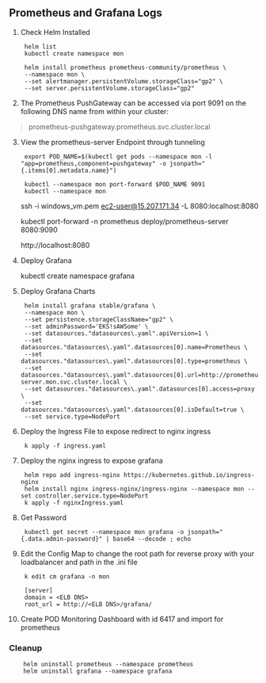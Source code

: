 ## Prometheus and Grafana Logs
1. Check Helm Installed

        helm list
        kubectl create namespace mon

        helm install prometheus prometheus-community/prometheus \
        --namespace mon \
        --set alertmanager.persistentVolume.storageClass="gp2" \
        --set server.persistentVolume.storageClass="gp2"

2. The Prometheus PushGateway can be accessed via port 9091 on the following DNS name from within your cluster:

> prometheus-pushgateway.prometheus.svc.cluster.local

3. View the prometheus-server Endpoint through tunneling

        export POD_NAME=$(kubectl get pods --namespace mon -l "app=prometheus,component=pushgateway" -o jsonpath="{.items[0].metadata.name}")

        kubectl --namespace mon port-forward $POD_NAME 9091
        kubectl --namespace mon

    ssh -i windows_vm.pem ec2-user@15.207.171.34 -L 8080:localhost:8080

    kubectl port-forward -n prometheus deploy/prometheus-server 8080:9090

    http://localhost:8080

4. Deploy Grafana

    kubectl create namespace grafana

5. Deploy Grafana Charts

        helm install grafana stable/grafana \
        --namespace mon \
        --set persistence.storageClassName="gp2" \
        --set adminPassword='EKS!sAWSome' \
        --set datasources."datasources\.yaml".apiVersion=1 \
        --set datasources."datasources\.yaml".datasources[0].name=Prometheus \
        --set datasources."datasources\.yaml".datasources[0].type=prometheus \
        --set datasources."datasources\.yaml".datasources[0].url=http://prometheus-server.mon.svc.cluster.local \
        --set datasources."datasources\.yaml".datasources[0].access=proxy \
        --set datasources."datasources\.yaml".datasources[0].isDefault=true \
        --set service.type=NodePort
  
6. Deploy the Ingress File to expose redirect to nginx ingress

        k apply -f ingress.yaml

7. Deploy the nginx ingress to expose grafana

        helm repo add ingress-nginx https://kubernetes.github.io/ingress-nginx
        helm install nginx ingress-nginx/ingress-nginx --namespace mon --set controller.service.type=NodePort
        k apply -f nginxIngress.yaml

7. Get Password

        kubectl get secret --namespace mon grafana -o jsonpath="{.data.admin-password}" | base64 --decode ; echo
 
8. Edit the Config Map to change the root path for reverse proxy with your loadbalancer and path in the .ini file

        k edit cm grafana -n mon

        [server]
        domain = <ELB DNS>
        root_url = http://<ELB DNS>/grafana/

    
9. Create POD Monitoring Dashboard with id 6417 and import for prometheus

### Cleanup
  
        helm uninstall prometheus --namespace prometheus
        helm uninstall grafana --namespace grafana
